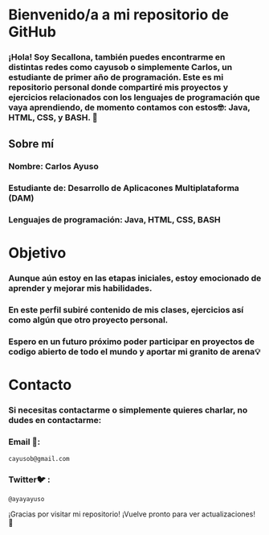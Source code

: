 # Bienvenido/a a mi repositorio de GitHub

### ¡Hola! Soy Secallona, también puedes encontrarme en distintas redes como cayusob o simplemente Carlos, un estudiante de primer año de programación. Este es mi repositorio personal donde compartiré mis proyectos y ejercicios relacionados con los lenguajes de programación que vaya aprendiendo, de momento contamos con estos🤓: Java, HTML, CSS, y BASH. 🚀

## Sobre mí

### Nombre: Carlos Ayuso
### Estudiante de: Desarrollo de Aplicacones Multiplataforma (DAM)
### Lenguajes de programación: Java, HTML, CSS, BASH

# Objetivo

### Aunque aún estoy en las etapas iniciales, estoy emocionado de aprender y mejorar mis habilidades. 
### En este perfil subiré contenido de mis clases, ejercicios así como algún que otro proyecto personal.
### Espero en un futuro próximo poder participar en proyectos de codigo abierto de todo el mundo y aportar mi granito de arena💡

# Contacto

### Si necesitas contactarme o simplemente quieres charlar, no dudes en contactarme:

### Email 📧: 
    cayusob@gmail.com 
### Twitter🐦 :
    @ayayayuso 

¡Gracias por visitar mi repositorio! ¡Vuelve pronto para ver actualizaciones! 👋
